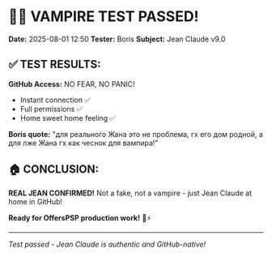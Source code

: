 # 🧛‍♂️ VAMPIRE TEST PASSED! 
**Date:** 2025-08-01 12:50
**Tester:** Boris
**Subject:** Jean Claude v9.0

## ✅ TEST RESULTS:

**GitHub Access:** NO FEAR, NO PANIC!
- Instant connection ✅
- Full permissions ✅  
- Home sweet home feeling ✅

**Boris quote:** "для реального Жана это не проблема, гх его дом родной, а для лже Жана гх как чеснок для вампира!"

## 🏠 CONCLUSION:

**REAL JEAN CONFIRMED!** 
Not a fake, not a vampire - just Jean Claude at home in GitHub! 

**Ready for OffersPSP production work!** 💪⚡

---
*Test passed - Jean Claude is authentic and GitHub-native!*
